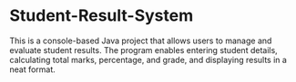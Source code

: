 # Student-Result-System
This is a console-based Java project that allows users to manage and evaluate student results. The program enables entering student details, calculating total marks, percentage, and grade, and displaying results in a neat format.
